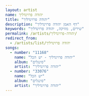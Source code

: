 ```yaml
---
layout: artist
name: יהודה פרוינדליך
title: "יהודה פרוינדליך"
description: "דף האמן יהודה פרוינדליך"
keywords: "שירים, מוזיקה, יהודה פרוינדליך"
permalink: /artists/יהודה-פרוינדליך/
redirect_from:
  - /artists/list/יהודה פרוינדליך
songs:
  - number: "11168"
    name: "יהודה פרוינדליך - יש הכל"
    album: "סינגלים"
    artist: "יהודה פרוינדליך"
  - number: "33076"
    name: "יש הכל"
    album: "סינגלים"
    artist: "יהודה פרוינדליך"
---
```


